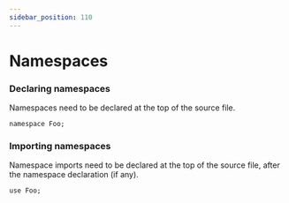 ```yaml
---
sidebar_position: 110
---
```


# Namespaces

### Declaring namespaces

Namespaces need to be declared at the top of the 
source file.

```mew
namespace Foo;
```

### Importing namespaces 

Namespace imports need to be declared at the top of the 
source file, after the namespace declaration (if any).

```mew
use Foo;
```